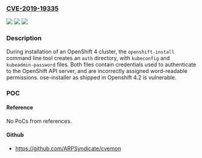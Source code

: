 ### [CVE-2019-19335](https://cve.mitre.org/cgi-bin/cvename.cgi?name=CVE-2019-19335)
![](https://img.shields.io/static/v1?label=Product&message=openshift%2Finstaller&color=blue)
![](https://img.shields.io/static/v1?label=Version&message=ose-installer%20as%20shipped%20in%20Openshift%204.2%20&color=brightgreen)
![](https://img.shields.io/static/v1?label=Vulnerability&message=CWE-732&color=brightgreen)

### Description

During installation of an OpenShift 4 cluster, the `openshift-install` command line tool creates an `auth` directory, with `kubeconfig` and `kubeadmin-password` files. Both files contain credentials used to authenticate to the OpenShift API server, and are incorrectly assigned word-readable permissions. ose-installer as shipped in Openshift 4.2 is vulnerable.

### POC

#### Reference
No PoCs from references.

#### Github
- https://github.com/ARPSyndicate/cvemon

